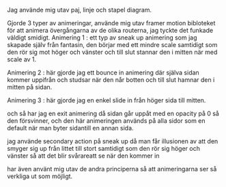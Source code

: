 Jag använde mig utav paj, linje och stapel diagram.

Gjorde 3 typer av animeringar,  använde mig utav framer motion bibloteket för att animera övergångarna av de olika routerna, jag tyckte det funkade väldigt smidigt.
Animering 1 : ett typ av sneak up animering som jag skapade själv från fantasin, den börjar med ett mindre scale samtidigt som den rör sig mot höger och vänster och till
slut stannar den i mitten när med scale av 1.

Animering 2 : här gjorde jag ett bounce in animering där själva sidan kommer uppifrån och studsar när den når botten och till slut hamnar den i mitten på sidan.

Animering 3 : här gjorde jag en enkel slide in från höger sida till mitten.

och så har jag en exit animering då sidan går uppåt med en opacity på 0 så den försvinner, och den här animeringen används på alla sidor som en default när man byter 
sidantill en annan sida.

jag använde secondary action på sneak up då man får illusionen av att den smyger sig up från littet till stort samtidigt som den rör sig höger och vänster så att det 
blir svårareatt se när den kommer in

har även använt mig utav de andra principerna så att animeringarna ser så verkliga ut som möjligt.
